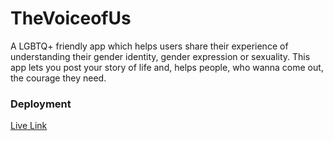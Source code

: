 # TheVoiceofUs

A LGBTQ+ friendly app which helps users share their experience of understanding their gender identity, gender expression or sexuality. This app lets you  post your story of life and, helps people, who wanna come out, the courage they need.

### Deployment

[Live Link](https://thevoiceofus-ab7cbghik-kamiyagaikwad.vercel.app/)

